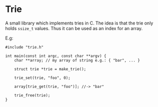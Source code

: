 # Trie

A small library which implements tries in C.
The idea is that the trie only holds `ssize_t` values.
Thus it can be used as an index for an array.

E.g:
```
#include "trie.h"

int main(const int argc, const char **argv) {
	char **array; // my array of string e.g.: { "bar", ... }

	struct trie *trie = make_trie();

	trie_set(trie, "foo", 0);
	
	array[trie_get(trie, "foo")]; //-> "bar"

	trie_free(trie);
}
```

